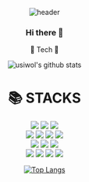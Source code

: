  <div align=center>
 
 
![header](https://capsule-render.vercel.app/api?type=waving&color=auto&height=300&section=header&text=Welcome%20My%20git&fontSize=90)


### Hi there 👋


🌈 Tech 🌈







![usiwol's github stats](https://github-readme-stats.vercel.app/api?username=usiwol&show_icons=true&theme=dark)
 
 
<!--
<img src="https://img.shields.io/badge/표시할이름-색상?style=for-the-badge&logo=기술스택아이콘&logoColor=white">

<img src="https://img.shields.io/badge/JavaScript-F7DF1E?style=for-the-badge&logo=JavaScript&logoColor=white">
![js](https://img.shields.io/badge/JavaScript-F7DF1E?style=flat-square&logo=JavaScript&logoColor=black)
-->

 
 <div align=center><h1>📚 STACKS</h1></div>

<div align=center> 
  <img src="https://img.shields.io/badge/java-007396?style=for-the-badge&logo=java&logoColor=white"> 
  <img src="https://img.shields.io/badge/c++-00599C?style=for-the-badge&logo=c%2B%2B&logoColor=white">
  <img src="https://img.shields.io/badge/python-3776AB?style=for-the-badge&logo=python&logoColor=white"> 
  <br>
 
  <img src="https://img.shields.io/badge/html5-E34F26?style=for-the-badge&logo=html5&logoColor=white"> 
  <img src="https://img.shields.io/badge/css-1572B6?style=for-the-badge&logo=css3&logoColor=white"> 
  <img src="https://img.shields.io/badge/javascript-F7DF1E?style=for-the-badge&logo=javascript&logoColor=black"> 
  <img src="https://img.shields.io/badge/jquery-0769AD?style=for-the-badge&logo=jquery&logoColor=white">
  <br>
 
 
  <img src="https://img.shields.io/badge/mariaDB-003545?style=for-the-badge&logo=mariaDB&logoColor=white"> 
  <img src="https://img.shields.io/badge/react-61DAFB?style=for-the-badge&logo=react&logoColor=black"> 
  <img src="https://img.shields.io/badge/springboot-6DB33F?style=for-the-badge&logo=springboot&logoColor=white"> 
  <br>
 
  <img src="https://img.shields.io/badge/amazonaws-232F3E?style=for-the-badge&logo=amazonaws&logoColor=white">   
  <img src="https://img.shields.io/badge/github-181717?style=for-the-badge&logo=github&logoColor=white">
  <img src="https://img.shields.io/badge/git-F05032?style=for-the-badge&logo=git&logoColor=white">
  <img src="https://img.shields.io/badge/fontawesome-339AF0?style=for-the-badge&logo=fontawesome&logoColor=white">
  <br>
 
 
[![Top Langs](https://github-readme-stats.vercel.app/api/top-langs/?username=usiwol&layout=compact)](https://github.com/usiwol/github-readme-stats)
 
 




<!--
**usiwol/usiwol** is a ✨ _special_ ✨ repository because its `README.md` (this file) appears on your GitHub profile.

 Here are some ideas to get you started:

- 🔭 I’m currently working on ...
- 🌱 I’m currently learning ...
- 👯 I’m looking to collaborate on ...
- 🤔 I’m looking for help with ...
- 💬 Ask me about ...
- 📫 How to reach me: ...
- 😄 Pronouns: ...
- ⚡ Fun fact: ...
-->
</div>
